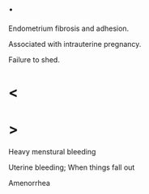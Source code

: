 # .

Endometrium fibrosis and adhesion.

Associated with intrauterine pregnancy.

Failure to shed.

# <

# >

Heavy menstural bleeding

Uterine bleeding; When things fall out

Amenorrhea
